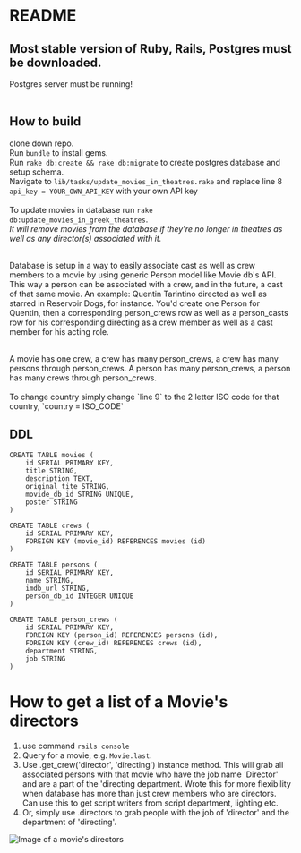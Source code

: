 # README

## Most stable version of Ruby, Rails, Postgres must be downloaded. <br />
Postgres server must be running! <br />
</br>

## How to build
clone down repo. <br />
Run `bundle` to install gems. <br />
Run `rake db:create && rake db:migrate` to create postgres database and setup schema. <br />
Navigate to `lib/tasks/update_movies_in_theatres.rake` and replace line 8 `api_key = YOUR_OWN_API_KEY` with your own API key </br>
</br>
To update movies in database run `rake db:update_movies_in_greek_theatres`. <br />
*It will remove movies from the database if they're no longer in theatres as well as any director(s) associated with it.* <br />
</br>

Database is setup in a way to easily associate cast as well as crew members to a movie by using generic Person model like Movie db's API. This way a person can be associated with a crew, and in the future, a cast of that same movie. An example: Quentin Tarintino directed as well as starred in Reservoir Dogs, for instance. You'd create one Person for Quentin, then a corresponding person_crews row as well as a person_casts row for his corresponding directing as a crew member as well as a cast member for his acting role. <br />

<br />
A movie has one crew, a crew has many person_crews, a crew has many persons through person_crews. A person has many person_crews, a person has many crews through person_crews.

<br />
<br />
To change country simply change `line 9` to the 2 letter ISO code for that country, `country = ISO_CODE` </br>


## DDL

```
CREATE TABLE movies (
    id SERIAL PRIMARY KEY,
    title STRING,
    description TEXT,
    original_tite STRING,
    movide_db_id STRING UNIQUE,
    poster STRING
)

CREATE TABLE crews (
    id SERIAL PRIMARY KEY,
    FOREIGN KEY (movie_id) REFERENCES movies (id)
)

CREATE TABLE persons (
    id SERIAL PRIMARY KEY,
    name STRING,
    imdb_url STRING,
    person_db_id INTEGER UNIQUE
)

CREATE TABLE person_crews (
    id SERIAL PRIMARY KEY,
    FOREIGN KEY (person_id) REFERENCES persons (id),
    FOREIGN KEY (crew_id) REFERENCES crews (id),
    department STRING,
    job STRING   
)
```

# How to get a list of a Movie's directors

1. use command `rails console`
2. Query for a movie, e.g. `Movie.last`.
3. Use .get_crew('director', 'directing') instance method. This will grab all associated persons with that movie who have the job name 'Director' and are a part of the 'directing department. Wrote this for more flexibility when database has more than just crew members who are directors. Can use this to get script writers from script department, lighting etc.
4. Or, simply use .directors to grab people with the job of 'director' and the department of 'directing'.

![Image of a movie's directors](https://i.ibb.co/GJngXs7/Screen-Shot-2019-06-17-at-2-48-49-PM.png)
